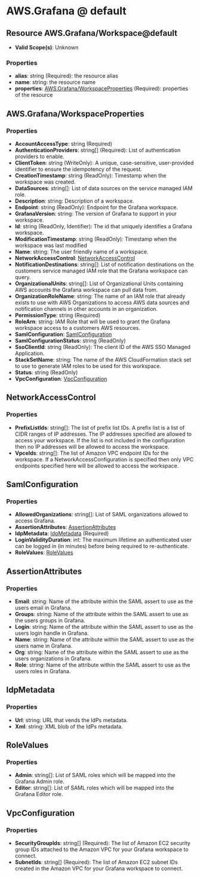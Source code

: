 # AWS.Grafana @ default

## Resource AWS.Grafana/Workspace@default
* **Valid Scope(s)**: Unknown
### Properties
* **alias**: string (Required): the resource alias
* **name**: string: the resource name
* **properties**: [AWS.Grafana/WorkspaceProperties](#awsgrafanaworkspaceproperties) (Required): properties of the resource

## AWS.Grafana/WorkspaceProperties
### Properties
* **AccountAccessType**: string (Required)
* **AuthenticationProviders**: string[] (Required): List of authentication providers to enable.
* **ClientToken**: string (WriteOnly): A unique, case-sensitive, user-provided identifier to ensure the idempotency of the request.
* **CreationTimestamp**: string (ReadOnly): Timestamp when the workspace was created.
* **DataSources**: string[]: List of data sources on the service managed IAM role.
* **Description**: string: Description of a workspace.
* **Endpoint**: string (ReadOnly): Endpoint for the Grafana workspace.
* **GrafanaVersion**: string: The version of Grafana to support in your workspace.
* **Id**: string (ReadOnly, Identifier): The id that uniquely identifies a Grafana workspace.
* **ModificationTimestamp**: string (ReadOnly): Timestamp when the workspace was last modified
* **Name**: string: The user friendly name of a workspace.
* **NetworkAccessControl**: [NetworkAccessControl](#networkaccesscontrol)
* **NotificationDestinations**: string[]: List of notification destinations on the customers service managed IAM role that the Grafana workspace can query.
* **OrganizationalUnits**: string[]: List of Organizational Units containing AWS accounts the Grafana workspace can pull data from.
* **OrganizationRoleName**: string: The name of an IAM role that already exists to use with AWS Organizations to access AWS data sources and notification channels in other accounts in an organization.
* **PermissionType**: string (Required)
* **RoleArn**: string: IAM Role that will be used to grant the Grafana workspace access to a customers AWS resources.
* **SamlConfiguration**: [SamlConfiguration](#samlconfiguration)
* **SamlConfigurationStatus**: string (ReadOnly)
* **SsoClientId**: string (ReadOnly): The client ID of the AWS SSO Managed Application.
* **StackSetName**: string: The name of the AWS CloudFormation stack set to use to generate IAM roles to be used for this workspace.
* **Status**: string (ReadOnly)
* **VpcConfiguration**: [VpcConfiguration](#vpcconfiguration)

## NetworkAccessControl
### Properties
* **PrefixListIds**: string[]: The list of prefix list IDs. A prefix list is a list of CIDR ranges of IP addresses. The IP addresses specified are allowed to access your workspace. If the list is not included in the configuration then no IP addresses will be allowed to access the workspace.
* **VpceIds**: string[]: The list of Amazon VPC endpoint IDs for the workspace. If a NetworkAccessConfiguration is specified then only VPC endpoints specified here will be allowed to access the workspace.

## SamlConfiguration
### Properties
* **AllowedOrganizations**: string[]: List of SAML organizations allowed to access Grafana.
* **AssertionAttributes**: [AssertionAttributes](#assertionattributes)
* **IdpMetadata**: [IdpMetadata](#idpmetadata) (Required)
* **LoginValidityDuration**: int: The maximum lifetime an authenticated user can be logged in (in minutes) before being required to re-authenticate.
* **RoleValues**: [RoleValues](#rolevalues)

## AssertionAttributes
### Properties
* **Email**: string: Name of the attribute within the SAML assert to use as the users email in Grafana.
* **Groups**: string: Name of the attribute within the SAML assert to use as the users groups in Grafana.
* **Login**: string: Name of the attribute within the SAML assert to use as the users login handle in Grafana.
* **Name**: string: Name of the attribute within the SAML assert to use as the users name in Grafana.
* **Org**: string: Name of the attribute within the SAML assert to use as the users organizations in Grafana.
* **Role**: string: Name of the attribute within the SAML assert to use as the users roles in Grafana.

## IdpMetadata
### Properties
* **Url**: string: URL that vends the IdPs metadata.
* **Xml**: string: XML blob of the IdPs metadata.

## RoleValues
### Properties
* **Admin**: string[]: List of SAML roles which will be mapped into the Grafana Admin role.
* **Editor**: string[]: List of SAML roles which will be mapped into the Grafana Editor role.

## VpcConfiguration
### Properties
* **SecurityGroupIds**: string[] (Required): The list of Amazon EC2 security group IDs attached to the Amazon VPC for your Grafana workspace to connect.
* **SubnetIds**: string[] (Required): The list of Amazon EC2 subnet IDs created in the Amazon VPC for your Grafana workspace to connect.

